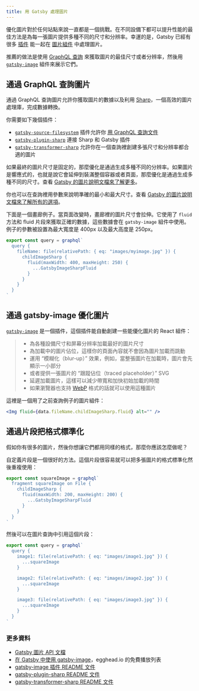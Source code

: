 ```yaml
---
title: 用 Gatsby 處理圖片
---
```


優化圖片對於任何站點來說一直都是一個挑戰。在不同設備下都可以提升性能的最佳方法是為每一張圖片提供多種不同的尺寸和分辨率。幸運的是，Gatsby 已經有很多 [插件](/docs/plugins/) 能一起在 [圖片組件](/docs/building-with-components/#page-components) 中處理圖片。

推薦的做法是使用 [GraphQL 查詢](/docs/querying-with-graphql/) 來獲取圖片的最佳尺寸或者分辨率，然後用 [`gatsby-image`](/packages/gatsby-image/) 組件來展示它們。

## 通過 GraphQL 查詢圖片

通過 GraphQL 查詢圖片允許你獲取圖片的數據以及利用 [Sharp](https://github.com/lovell/sharp)，一個高效的圖片處理庫，完成數據轉換。

你需要如下幾個插件：

- [`gatsby-source-filesystem`](/packages/gatsby-source-filesystem/) 插件允許你 [用 GraphQL 查詢文件](/docs/querying-with-graphql/#images)
- [`gatsby-plugin-sharp`](/packages/gatsby-plugin-sharp) 連接 Sharp 和 Gatsby 插件
- [`gatsby-transformer-sharp`](/packages/gatsby-transformer-sharp/) 允許你在一個查詢裡創建多張尺寸和分辨率都合適的圖片

如果最終的圖片尺寸是固定的，那麼優化是通過生成多種不同的分辨率。如果圖片是響應式的，也就是說它會延伸到裝滿整個容器或者頁面，那麼優化是通過生成多種不同的尺寸。查看 [Gatsby 的圖片說明文檔來了解更多](/packages/gatsby-image/#two-types-of-responsive-images)。

你也可以在查詢裡用參數來說明準確的最小和最大尺寸。查看 [Gatsby 的圖片說明文檔來了解所有的選項](/packages/gatsby-image/#two-types-of-responsive-images)。

下面是一個畫廊例子。當頁面改變時，畫廊裡的圖片尺寸會拉伸。它使用了 `fluid` 方法和 fluid 片段來獲取正確的數據，這些數據會在 `gatsby-image` 組件中使用。例子的參數被設置為最大寬度是 400px 以及最大高度是 250px。

```js
export const query = graphql`
  query {
    fileName: file(relativePath: { eq: "images/myimage.jpg" }) {
      childImageSharp {
        fluid(maxWidth: 400, maxHeight: 250) {
          ...GatsbyImageSharpFluid
        }
      }
    }
  }
`
```

## 通過 gatsby-image 優化圖片

[`gatsby-image`](/packages/gatsby-image/) 是一個插件，這個插件能自動創建一些能優化圖片的 React 組件：

> - 為各種設備尺寸和屏幕分辨率加載最好的圖片尺寸
> - 為加載中的圖片佔位，這樣你的頁面內容就不會因為圖片加載而跳動
> - 運用 “模糊化（blur-up）” 效果，例如，當整張圖片在加載時，圖片會先顯示一小部分
> - 或者提供一張圖片的 “跟蹤佔位（traced placeholder）” SVG
> - 延遲加載圖片，這樣可以減少帶寬和加快初始加載的時間
> - 如果瀏覽器也支持 [WebP](https://developers.google.com/speed/webp/) 格式的話就可以使用這種圖片

這裡是一個用了之前查詢例子的圖片組件：

```jsx
<Img fluid={data.fileName.childImageSharp.fluid} alt="" />
```

## 通過片段把格式標準化

假如你有很多的圖片，然後你想讓它們都用同樣的格式，那麼你應該怎麼做呢？

自定義片段是一個很好的方法。這個片段很容易就可以把多張圖片的格式標準化然後重複使用：

```js
export const squareImage = graphql`
  fragment squareImage on File {
    childImageSharp {
      fluid(maxWidth: 200, maxHeight: 200) {
        ...GatsbyImageSharpFluid
      }
    }
  }
`
```

然後可以在圖片查詢中引用這個片段：

```js
export const query = graphql`
  query {
    image1: file(relativePath: { eq: "images/image1.jpg" }) {
      ...squareImage
    }

    image2: file(relativePath: { eq: "images/image2.jpg" }) {
      ...squareImage
    }

    image3: file(relativePath: { eq: "images/image3.jpg" }) {
      ...squareImage
    }
  }
`
```

### 更多資料

- [Gatsby 圖片 API 文檔](/docs/gatsby-image/)
- [在 Gatsby 中使用 gatsby-image](https://egghead.io/playlists/using-gatsby-image-with-gatsby-ea85129e)，egghead.io 的免費播放列表
- [gatsby-image 插件 README 文件](/packages/gatsby-image/)
- [gatsby-plugin-sharp README 文件](/packages/gatsby-plugin-sharp/)
- [gatsby-transformer-sharp README 文件](/packages/gatsby-transformer-sharp/)
